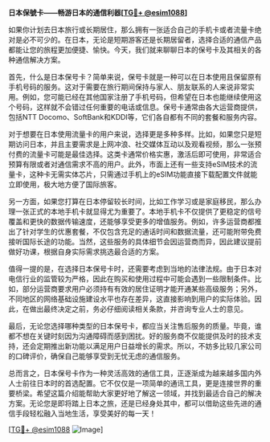 **日本保號卡——畅游日本的通信利器[[TG💪+ @esim1088](https://t.me/s/esim1088)]**

如果你计划去日本旅行或长期居住，那么拥有一张适合自己的手机卡或者流量卡绝对是必不可少的。在日本，无论是短期游客还是长期居留者，选择合适的通信产品都能让您的旅程更加便捷、愉快。今天，我们就来聊聊日本的保号卡及其相关的各种通信解决方案。

首先，什么是日本保号卡？简单来说，保号卡就是一种可以在日本使用且保留原有手机号码的服务。这对于需要在旅行期间保持与家人、朋友联系的人来说非常实用。例如，您可能已经在其他国家注册了手机号码，但希望在日本也能继续使用这个号码，这样就不会错过任何重要的电话或信息。保号卡通常由各大运营商提供，包括NTT Docomo、SoftBank和KDDI等，它们各自都有不同的套餐和服务内容。

对于想要在日本使用流量卡的用户来说，选择更是多种多样。比如，如果您只是短期访问日本，并且主要需求是上网冲浪、社交媒体互动以及观看视频，那么一张预付费的流量卡可能是最佳选择。这类卡通常价格实惠，激活后即可使用，非常适合预算有限或者对通信需求不高的用户。此外，市面上还有一些支持eSIM技术的流量卡，这种卡无需实体芯片，只需通过手机上的eSIM功能直接下载配置文件就能立即使用，极大地方便了国际旅客。

另一方面，如果您打算在日本停留较长时间，比如工作学习或是家庭移民，那么办理一张正式的本地手机卡就显得尤为重要了。本地手机卡不仅提供了更稳定的信号覆盖和更快的数据传输速度，还能够享受更多的增值服务。例如，许多运营商都推出了针对学生的优惠套餐，不仅包含充足的通话时间和数据流量，还可能附带免费接听国际长途的功能。当然，这些服务的具体细节会因运营商而异，因此建议提前做好功课，根据自身实际需求挑选最合适的方案。

值得一提的是，在选择日本保号卡时，还需要考虑到当地的法律法规。由于日本对电信行业的监管较为严格，因此在购买和使用过程中可能会遇到一些限制条件。比如，部分运营商要求用户必须持有有效的居住证明才能开通某些高级服务；另外，不同地区的网络基础设施建设水平也存在差异，这直接影响到用户的实际体验。因此，在做出最终决定之前，务必仔细阅读相关条款，并咨询专业人士的意见。

最后，无论您选择哪种类型的日本保号卡，都应当关注售后服务的质量。毕竟，谁都不想在关键时刻因为沟通障碍而感到困扰。好的服务商不仅能提供及时的技术支持，还会定期推出新功能以满足用户日益增长的需求。所以，不妨多比较几家公司的口碑评价，确保自己能够享受到无忧无虑的通信服务。

总而言之，日本保号卡作为一种灵活高效的通信工具，正逐渐成为越来越多国内外人士前往日本时的首选配置。它不仅仅是一项简单的通讯工具，更是连接世界的重要桥梁。希望这篇介绍能帮助大家更好地了解这一领域，并找到最适合自己的解决方案。无论您是即将踏上日本之旅，还是已经身处其中，都可以借助这些先进的通信手段轻松融入当地生活，享受美好的每一天！

[[TG💪+ @esim1088](https://t.me/s/esim1088) ![Image](https://i.postimg.cc/4NQfJmqS/Snipaste-2025-05-13-00-14-12.png)]